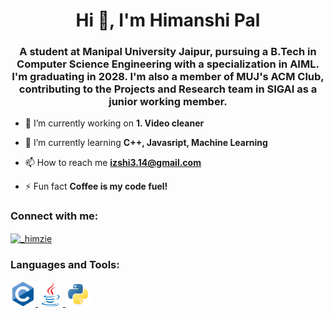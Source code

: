 <h1 align="center">Hi 👋, I'm Himanshi Pal</h1>
<h3 align="center">A student at Manipal University Jaipur, pursuing a B.Tech in Computer Science Engineering with a specialization in AIML. I'm graduating in 2028. I'm also a member of MUJ's ACM Club, contributing to the Projects and Research team in SIGAI as a junior working member.</h3>

- 🔭 I’m currently working on **1. Video cleaner**

- 🌱 I’m currently learning **C++, Javasript, Machine Learning**

- 📫 How to reach me **izshi3.14@gmail.com**

- ⚡ Fun fact **Coffee is my code fuel!**

<h3 align="left">Connect with me:</h3>
<p align="left">
<a href="https://instagram.com/_himzie" target="blank"><img align="center" src="https://raw.githubusercontent.com/rahuldkjain/github-profile-readme-generator/master/src/images/icons/Social/instagram.svg" alt="_himzie" height="30" width="40" /></a>
</p>

<h3 align="left">Languages and Tools:</h3>
<p align="left"> <a href="https://www.cprogramming.com/" target="_blank" rel="noreferrer"> <img src="https://raw.githubusercontent.com/devicons/devicon/master/icons/c/c-original.svg" alt="c" width="40" height="40"/> </a> <a href="https://www.java.com" target="_blank" rel="noreferrer"> <img src="https://raw.githubusercontent.com/devicons/devicon/master/icons/java/java-original.svg" alt="java" width="40" height="40"/> </a> <a href="https://www.python.org" target="_blank" rel="noreferrer"> <img src="https://raw.githubusercontent.com/devicons/devicon/master/icons/python/python-original.svg" alt="python" width="40" height="40"/> </a> </p>


